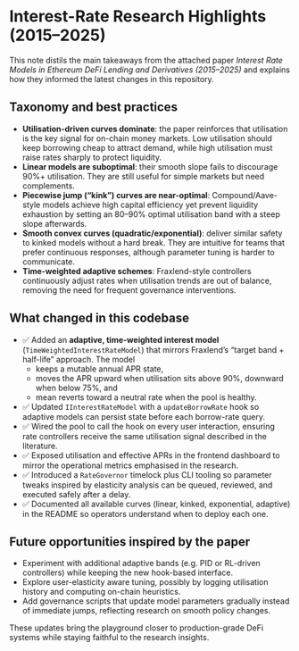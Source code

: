 # Interest-Rate Research Highlights (2015–2025)

This note distils the main takeaways from the attached paper *Interest Rate Models in Ethereum DeFi Lending and Derivatives (2015–2025)* and explains how they informed the latest changes in this repository.

## Taxonomy and best practices

- **Utilisation-driven curves dominate**: the paper reinforces that utilisation is the key signal for on-chain money markets. Low utilisation should keep borrowing cheap to attract demand, while high utilisation must raise rates sharply to protect liquidity.
- **Linear models are suboptimal**: their smooth slope fails to discourage 90%+ utilisation. They are still useful for simple markets but need complements.
- **Piecewise jump (“kink”) curves are near-optimal**: Compound/Aave-style models achieve high capital efficiency yet prevent liquidity exhaustion by setting an 80–90% optimal utilisation band with a steep slope afterwards.
- **Smooth convex curves (quadratic/exponential)**: deliver similar safety to kinked models without a hard break. They are intuitive for teams that prefer continuous responses, although parameter tuning is harder to communicate.
- **Time-weighted adaptive schemes**: Fraxlend-style controllers continuously adjust rates when utilisation trends are out of balance, removing the need for frequent governance interventions.

## What changed in this codebase

- ✅ Added an **adaptive, time-weighted interest model** (`TimeWeightedInterestRateModel`) that mirrors Fraxlend’s “target band + half-life” approach. The model
  - keeps a mutable annual APR state,
  - moves the APR upward when utilisation sits above 90%, downward when below 75%, and
  - mean reverts toward a neutral rate when the pool is healthy.
- ✅ Updated `IInterestRateModel` with a `updateBorrowRate` hook so adaptive models can persist state before each borrow-rate query.
- ✅ Wired the pool to call the hook on every user interaction, ensuring rate controllers receive the same utilisation signal described in the literature.
- ✅ Exposed utilisation and effective APRs in the frontend dashboard to mirror the operational metrics emphasised in the research.
- ✅ Introduced a `RateGovernor` timelock plus CLI tooling so parameter tweaks inspired by elasticity analysis can be queued, reviewed, and executed safely after a delay.
- ✅ Documented all available curves (linear, kinked, exponential, adaptive) in the README so operators understand when to deploy each one.

## Future opportunities inspired by the paper

- Experiment with additional adaptive bands (e.g. PID or RL-driven controllers) while keeping the new hook-based interface.
- Explore user-elasticity aware tuning, possibly by logging utilisation history and computing on-chain heuristics.
- Add governance scripts that update model parameters gradually instead of immediate jumps, reflecting research on smooth policy changes.

These updates bring the playground closer to production-grade DeFi systems while staying faithful to the research insights.
